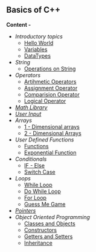 ## Basics of C++

**Content -**
- *Introductory topics*
  - [Hello World](https://github.com/chandbud5/CPP_Basics/blob/master/01-HelloWorld.cpp)
  - [Variables](https://github.com/chandbud5/CPP_Basics/blob/master/02-Variables.cpp)
  - [DataTypes](https://github.com/chandbud5/CPP_Basics/blob/master/03-DataTypes.cpp)
- *String*
  - [Operations on String](https://github.com/chandbud5/CPP_Basics/blob/master/04-Working%20with%20strings.cpp)
- *Operators*
  - [Artihmetic Operators](https://github.com/chandbud5/CPP_Basics/blob/master/05.Arithmetic.cpp)
  - [Assignment Operator](https://github.com/chandbud5/CPP_Basics/blob/master/06.Assignment.cpp)
  - [Comparision Operator](https://github.com/chandbud5/CPP_Basics/blob/master/07.Comparision_Operator.cpp)
  - [Logical Operator](https://github.com/chandbud5/CPP_Basics/blob/master/08.Logical.cpp)
- *[Math Library](https://github.com/chandbud5/CPP_Basics/blob/master/09.cmath.cpp)*
- *[User Input](https://github.com/chandbud5/CPP_Basics/blob/master/10.UserInput.cpp)*
- *Arrays*
  - [1 - Dimensional arrays](https://github.com/chandbud5/CPP_Basics/blob/master/11.Arrays.cpp)
  - [2 - Dimensional Arrays](https://github.com/chandbud5/CPP_Basics/blob/master/18.2D_Array.cpp)
- *User Defined Functions*
  - [Functions](https://github.com/chandbud5/CPP_Basics/blob/master/12.Functions.cpp)
  - [Exponential Function](https://github.com/chandbud5/CPP_Basics/blob/master/Exponential%20Function.cpp)
- *Conditionals*
  - [IF - Else](https://github.com/chandbud5/CPP_Basics/blob/master/13.IfElse_Conditionals.cpp)
  - [Switch Case](https://github.com/chandbud5/CPP_Basics/blob/master/14.SwitchCase.cpp)
- *Loops*
  - [While Loop](https://github.com/chandbud5/CPP_Basics/blob/master/15.While_Loop.cpp)
  - [Do While Loop](https://github.com/chandbud5/CPP_Basics/blob/master/16.DoWhile.cpp)
  - [For Loop](https://github.com/chandbud5/CPP_Basics/blob/master/17.ForLoop.cpp)
  - [Guess Me Game](https://github.com/chandbud5/CPP_Basics/blob/master/GuessMe.cpp)
- *[Pointers](https://github.com/chandbud5/CPP_Basics/blob/master/19.Pointers.cpp)*
- *Object Oriented Programming*
  - [Classes and Objects](https://github.com/chandbud5/CPP_Basics/blob/master/20.Classes_Objects.cpp)
  - [Constructors](https://github.com/chandbud5/CPP_Basics/blob/master/21.Constructors.cpp)
  - [Getters and Setters](https://github.com/chandbud5/CPP_Basics/blob/master/22.Getters_and_Setters.cpp)
  - [Inheritance](https://github.com/chandbud5/CPP_Basics/blob/master/23.Inheritance.cpp)
